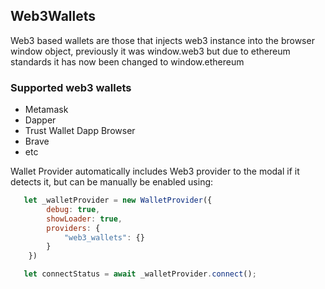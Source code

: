 ## Web3Wallets
Web3 based wallets are those that injects web3 instance into the browser window object, previously it was window.web3 but due to ethereum standards it has now been changed to window.ethereum 

### Supported web3 wallets 
* Metamask
* Dapper 
* Trust Wallet Dapp Browser
* Brave
* etc
  
Wallet Provider automatically includes Web3 provider to the modal if it detects it, but can be manually be enabled using:

```js 
   let _walletProvider = new WalletProvider({
        debug: true,
        showLoader: true,
        providers: {
            "web3_wallets": {}
        }
    })

   let connectStatus = await _walletProvider.connect();
```